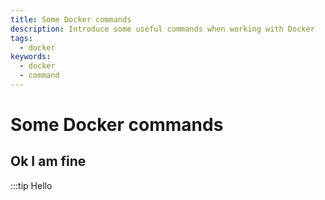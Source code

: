 ```yaml
---
title: Some Docker commands
description: Introduce some useful commands when working with Docker
tags:
  - docker
keywords:
  - docker
  - command
---
```


# Some Docker commands

## Ok I am fine

:::tip
Hello
